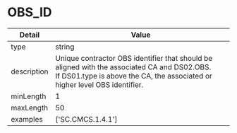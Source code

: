 # OBS_ID
| Detail | Value |
| ------ | ----- |
| type | string |
| description | Unique contractor OBS identifier that should be aligned with the associated CA and DS02.OBS.<br/> If DS01.type is above the CA, the associated or higher level OBS identifier. |
| minLength | 1 |
| maxLength | 50 |
| examples | ['SC.CMCS.1.4.1'] |
